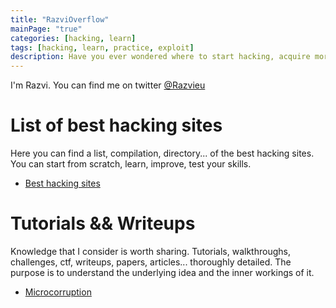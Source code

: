 ```yaml
---
title: "RazviOverflow"
mainPage: "true"
categories: [hacking, learn]
tags: [hacking, learn, practice, exploit]
description: Have you ever wondered where to start hacking, acquire more hacking knowledge and even train, test and improve your hacking skills? Here is a compilation, collection, list, directory of the best sites that will help you. The sites listed below will help you understand and practice every aspect of the secure (or rather insecure) side of software, networks (networking), servers and every single element that may be exposed in the(our) binary world.
---
```


I'm Razvi. You can find me on twitter [@Razvieu](https://twitter.com/razvieu?lang=en)

# List of best hacking sites
Here you can find a list, compilation, directory... of the best hacking sites. You can start from scratch, learn, improve, test your skills. 

- [Best hacking sites](/starthacking)

# Tutorials && Writeups
Knowledge that I consider is worth sharing. Tutorials,  walkthroughs, challenges, ctf, writeups, papers, articles... thoroughly detailed. The purpose is to understand the underlying idea and the inner workings of it. 

- [Microcorruption](/microcorruption)

